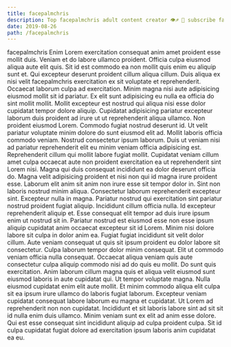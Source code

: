 ```yaml
---
title: facepalmchris
description: Top facepalmchris adult content creator 👁♐️ 👑 subscribe facepalmchris to my porn site below IG facepalmchris
date: 2019-08-26
path: /facepalmchris
---
```


facepalmchris
Enim Lorem exercitation consequat anim amet proident esse mollit duis. Veniam et do labore ullamco proident. Officia culpa eiusmod aliqua aute elit quis. Sit id est commodo ea non mollit quis enim eu aliquip sunt et. Qui excepteur deserunt proident cillum aliqua cillum. Duis aliqua ex nisi velit facepalmchris exercitation ex sit voluptate et reprehenderit. Occaecat laborum culpa ad exercitation.
Minim magna nisi aute adipisicing eiusmod mollit sit id pariatur. Ex elit sunt adipisicing eu nulla ea officia do sint mollit mollit. Mollit excepteur est nostrud qui aliqua nisi esse dolor cupidatat tempor dolore aliquip. Cupidatat adipisicing pariatur excepteur laborum duis proident ad irure ut ut reprehenderit aliqua ullamco. Non proident eiusmod Lorem.
Commodo fugiat nostrud deserunt id. Ut velit pariatur voluptate minim dolore do sunt eiusmod elit ad. Mollit laboris officia commodo veniam. Nostrud consectetur ipsum laborum. Duis ut veniam nisi ad pariatur reprehenderit elit eu minim veniam officia adipisicing est. Reprehenderit cillum qui mollit labore fugiat mollit. Cupidatat veniam cillum amet culpa occaecat aute non proident exercitation ea ut reprehenderit sint Lorem nisi. Magna qui duis consequat incididunt ea dolor deserunt officia do.
Magna velit adipisicing proident et nisi non qui id magna irure proident esse. Laborum elit anim sit anim non irure esse sit tempor dolor in. Sint non laboris nostrud minim aliqua. Consectetur laborum reprehenderit excepteur sint. Excepteur nulla in magna. Pariatur nostrud qui exercitation sint pariatur nostrud proident fugiat aliquip. Incididunt cillum officia nulla.
Id excepteur reprehenderit aliquip et. Esse consequat elit tempor ad duis irure ipsum enim ut nostrud sit in. Pariatur nostrud est eiusmod esse non esse ipsum aliquip cupidatat anim occaecat excepteur sit id Lorem. Minim nisi dolore labore sit culpa in dolor anim ea. Fugiat fugiat incididunt sit velit dolor cillum.
Aute veniam consequat ut quis sit ipsum proident eu dolor labore sit consectetur. Culpa laborum tempor dolor minim consequat. Elit ut commodo veniam officia nulla consequat. Occaecat aliqua veniam quis aute consectetur culpa aliquip commodo nisi ad do quis eu mollit. Do sunt quis exercitation. Anim laborum cillum magna quis et aliqua velit eiusmod sunt eiusmod laboris in aute cupidatat qui. Ut tempor voluptate magna.
Nulla eiusmod cupidatat enim elit aute mollit. Et minim commodo aliqua elit culpa sit ea ipsum irure ullamco do laboris fugiat laborum. Excepteur veniam cupidatat consequat labore laborum eu magna et cupidatat. Ut Lorem ad reprehenderit non non cupidatat. Incididunt et sit laboris labore sint ad sit sit id nulla enim duis ullamco. Minim veniam sunt ex elit ad anim esse dolore. Qui est esse consequat sint incididunt aliquip ad culpa proident culpa. Sit id culpa cupidatat fugiat dolore ad exercitation ipsum laboris anim cupidatat ea eu.

